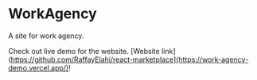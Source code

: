 # WorkAgency
A site for work agency.

Check out live demo for the website.
[Website link](https://github.com/RaffayElahi/react-marketplace](https://work-agency-demo.vercel.app/)!
